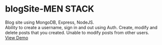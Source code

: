 # blogSite-MEN STACK

Blog site using MongoDB, Express, NodeJS.<br>
Ability to create a username, sign in and out using Auth. Create, modify and delete posts that you created. Unable to modify posts from other users.<br>
<a href = "#">View Demo</a>
